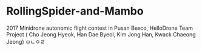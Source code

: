 # RollingSpider-and-Mambo
2017 Minidrone autonomic flight contest in Pusan Bexco, HelloDrone Team Project ( Cho Jeong Hyeok, Han Dae Byeol, Kim Jong Han, Kwack Chaeong Jeong) 
ㅁㄴㅇㄹ
